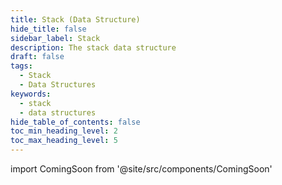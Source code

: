 ```yaml
---
title: Stack (Data Structure)
hide_title: false
sidebar_label: Stack
description: The stack data structure
draft: false
tags: 
  - Stack
  - Data Structures
keywords: 
  - stack
  - data structures
hide_table_of_contents: false
toc_min_heading_level: 2
toc_max_heading_level: 5
---
```


import ComingSoon from '@site/src/components/ComingSoon'

<ComingSoon />
